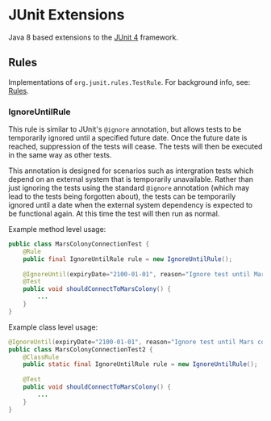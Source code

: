 # JUnit Extensions
Java 8 based extensions to the [JUnit 4](http://junit.org/junit4/) framework.

## Rules
Implementations of `org.junit.rules.TestRule`. For background info, see: [Rules](https://github.com/junit-team/junit4/wiki/Rules).

### IgnoreUntilRule
This rule is similar to JUnit's `@ignore` annotation, but allows tests to be temporarily ignored until a specified future date.
Once the future date is reached, suppression of the tests will cease. The tests will then be executed in the same way as other tests.

This annotation is designed for scenarios such as intergration tests which depend on an external system that is temporarily unavailable.
Rather than just ignoring the tests using the standard `@ignore` annotation (which may lead to the tests being forgotten about), the tests
can be temporarily ignored until a date when the external system dependency is expected to be functional again.
At this time the test will then run as normal.

Example method level usage:
```java
public class MarsColonyConnectionTest {
    @Rule
    public final IgnoreUntilRule rule = new IgnoreUntilRule();
    
    @IgnoreUntil(expiryDate="2100-01-01", reason="Ignore test until Mars colony is established in next century.")
    @Test
    public void shouldConnectToMarsColony() {
        ...
    }
}
```

Example class level usage:
```java
@IgnoreUntil(expiryDate="2100-01-01", reason="Ignore test until Mars colony is established in next century.")
public class MarsColonyConnectionTest2 {
    @ClassRule
    public static final IgnoreUntilRule rule = new IgnoreUntilRule();
    
    @Test
    public void shouldConnectToMarsColony() {
        ...
    }
}
```